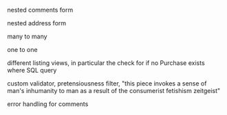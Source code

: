 nested comments form

nested address form

many to many

one to one

different listing views, in particular the check for if no Purchase exists where SQL query

custom validator, pretensiousness filter, "this piece invokes a sense of man's inhumanity to man as a result of the consumerist fetishism zeitgeist"

error handling for comments